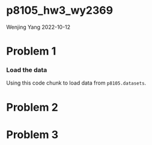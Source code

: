 p8105_hw3_wy2369
================
Wenjing Yang
2022-10-12

# Problem 1

### Load the data

Using this code chunk to load data from `p8105.datasets`.

# Problem 2

# Problem 3
